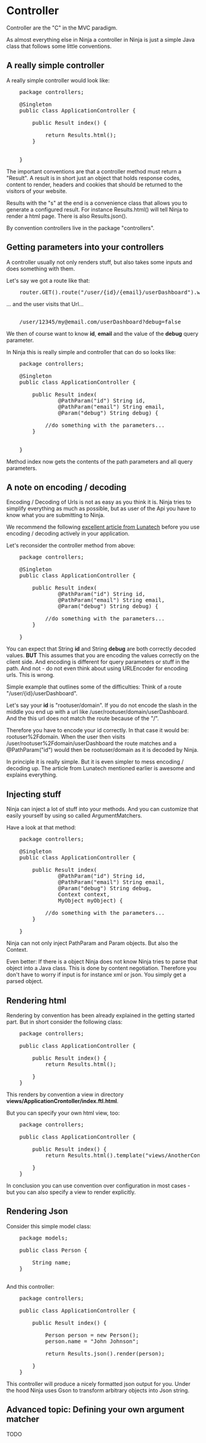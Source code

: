 Controller
==========

Controller are the "C" in the MVC paradigm.

As almost everything else in Ninja a controller in Ninja is just a simple 
Java class that follows some little conventions.

A really simple controller
--------------------------

A really simple controller would look like:

<pre class="prettyprint">
	package controllers;

	@Singleton
	public class ApplicationController {
		
		public Result index() {
		
			return Results.html();
		}


	}
</pre>

The important conventions are that a controller method must return a "Result". A result
is in short just an object that holds response codes, content to render, headers and cookies
that should be returned to the visitors of your website.

Results with the "s" at the end is a convenience class that allows you to generate a configured result.
For instance Results.html() will tell Ninja to render a html page. There is also Results.json().

By convention controllers live in the package "controllers".


Getting parameters into your controllers
----------------------------------------

A controller usually not only renders stuff, but also takes some inputs and does something with them.

Let's say we got a route like that:
<pre class="prettyprint">
	router.GET().route("/user/{id}/{email}/userDashboard").with(ApplicationController.class, "userDashboard");
</pre>

... and the user visits that Url...

<pre class="prettyprint">  
	/user/12345/my@email.com/userDashboard?debug=false
</pre>

We then of course want to know **id**, **email** and the value of the **debug** query parameter.

In Ninja this is really simple and controller that can do so looks like:

<pre class="prettyprint">
	package controllers;

	@Singleton
	public class ApplicationController {
		
		public Result index(
				@PathParam("id") String id, 
				@PathParam("email") String email, 
				@Param("debug") String debug) {
				
			//do something with the parameters...
		}


	}
</pre>

Method index now gets the contents of the path parameters and all query parameters.


A note on encoding / decoding
-----------------------------

Encoding / Decoding of Urls is not as easy as you think it is. Ninja tries to simplify everything
as much as possible, but as user of the Api you have to know what you are submitting to Ninja.

We recommend the following [excellent article from Lunatech](http://www.lunatech-research.com/archives/2009/02/03/what-every-web-developer-must-know-about-url-encoding) 
before you use encoding / decoding actively in your application.

Let's reconsider the controller method from above:

<pre class="prettyprint">
	package controllers;

	@Singleton
	public class ApplicationController {
		
		public Result index(
				@PathParam("id") String id, 
				@PathParam("email") String email, 
				@Param("debug") String debug) {
				
			//do something with the parameters...
		}

	}
</pre>

You can expect that String **id** and String **debug** are both correctly decoded values. **BUT** This assumes that
you are encoding the values correctly on the client side. And encoding is different for
query parameters or stuff in the path. And not - do not even think about using URLEncoder for encoding urls. This
is wrong.

Simple example that outlines some of the difficulties:
Think of a route "/user/{id}/userDashboard".

Let's say your **id** is "rootuser/domain". If you do not encode the slash in the middle you end up with a
url like /user/rootuser/domain/userDashboard. And the this url does not match the route
because of the "/".

Therefore you have to encode your id correctly. In that case it would be: rootuser%2Fdomain.
When the user then visits /user/rootuser%2Fdomain/userDashboard the route matches and
a @PathParam("id") would then be rootuser/domain as it is decoded by Ninja.

In principle it is really simple. But it is even simpler to mess encoding / decoding up.
The article from Lunatech mentioned earlier is awesome and explains everything.

Injecting stuff
---------------

Ninja can inject a lot of stuff into your methods. And you can customize that easily yourself by using so
called ArgumentMatchers.

Have a look at that method:

<pre class="prettyprint">
    package controllers;

    @Singleton
    public class ApplicationController {
        
        public Result index(
                @PathParam("id") String id, 
                @PathParam("email") String email, 
                @Param("debug") String debug,
                Context context,
                MyObject myObject) {
                
            //do something with the parameters...
        }

    }
</pre>

Ninja can not only inject PathParam and Param objects. But also the Context.

Even better: If there is a object Ninja does not know Ninja tries to parse that object into
a Java class. This is done by content negotiation. Therefore you don't have to worry if
input is for instance xml or json. You simply get a parsed object.


Rendering html
--------------

Rendering by convention has been already explained in the getting started part. But in short consider the
following class:

<pre class="prettyprint">
    package controllers;

    public class ApplicationController {       
    
        public Result index() {
            return Results.html();
    
        }
    }
</pre>

This renders by convention a view in directory **views/ApplicationCrontoller/index.ftl.html**.

But you can specify your own html view, too:

<pre class="prettyprint">
    package controllers;

    public class ApplicationController {       
    
        public Result index() {
            return Results.html().template("views/AnotherController/anotherview.ftl.html");
    
        }
    }
</pre>

In conclusion you can use convention over configuration in most cases - but you can also specify
a view to render explicitly.


Rendering Json
--------------

Consider this simple model class:

<pre class="prettyprint">
    package models;

    public class Person {       
    
        String name;
    }
    
</pre>

And this controller:

<pre class="prettyprint">
    package controllers;

    public class ApplicationController {       
    
        public Result index() {
        
            Person person = new Person();
            person.name = "John Johnson";
        
            return Results.json().render(person);
    
        }
    }
</pre>

This controller will produce a nicely formatted json output for you. Under the hood
Ninja uses Gson to transform arbitrary objects into Json string.



Advanced topic: Defining your own argument matcher
--------------------------------------------------

TODO

